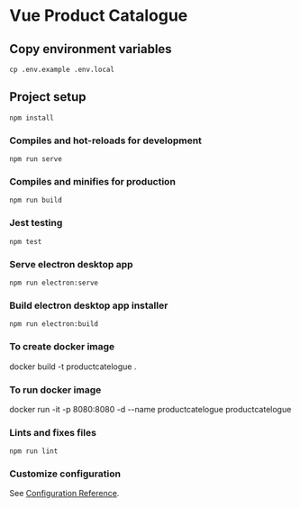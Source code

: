 # Vue Product Catalogue

## Copy environment variables

```
cp .env.example .env.local
```

## Project setup

```
npm install
```

### Compiles and hot-reloads for development

```
npm run serve
```

### Compiles and minifies for production

```
npm run build
```

### Jest testing

```
npm test
```

### Serve electron desktop app

```
npm run electron:serve
```

### Build electron desktop app installer

```
npm run electron:build
```

### To create docker image
docker build -t productcatelogue .

### To run docker image
docker run -it -p 8080:8080 -d --name productcatelogue productcatelogue

### Lints and fixes files

```
npm run lint
```

### Customize configuration

See [Configuration Reference](https://cli.vuejs.org/config/).
